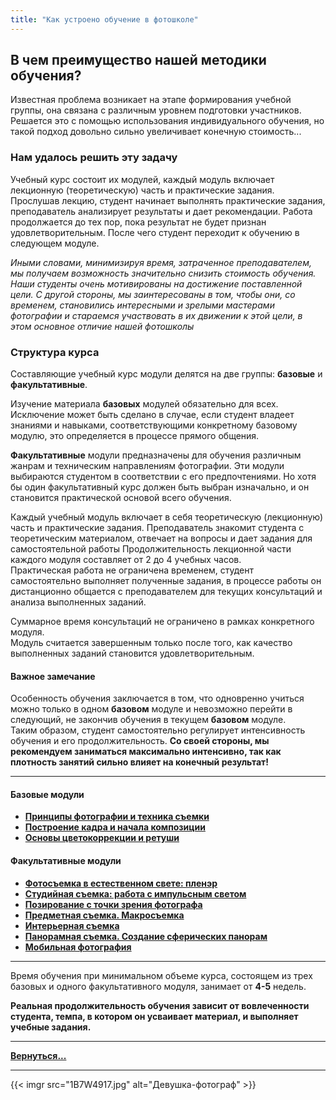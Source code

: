 ```yaml
---
title: "Как устроено обучение в фотошколе"
---
```


## В чем преимущество нашей методики обучения?

Известная проблема возникает на этапе формирования учебной группы, она связана с различным уровнем подготовки участников.
Решается это с помощью использования индивидуального обучения, но такой подход довольно сильно увеличивает конечную стоимость...

### Нам удалось решить эту задачу

Учебный курс состоит их модулей, каждый модуль включает лекционную (теоретическую) часть и практические задания. Прослушав лекцию, студент начинает выполнять практические задания, преподаватель анализирует результаты и дает рекомендации. Работа продолжается до тех пор, пока результат не будет признан удовлетворительным. После чего студент переходит к обучению в следующем модуле.

*Иными словами, минимизируя время, затраченное преподавателем, мы получаем возможность значительно снизить стоимость обучения. Наши  студенты очень мотивированы на достижение поставленной цели. С другой стороны, мы заинтересованы в том, чтобы они, со временем, становились интересными и зрелыми мастерами фотографии и стараемся участвовать в их движении к этой цели, в этом основное отличие нашей фотошколы*

### Структура курса

Составляющие учебный курс модули делятся на две группы: **базовые** и **факультативные**.

Изучение материала **базовых** модулей обязательно для всех. Исключение может быть сделано в случае, если студент владеет знаниями и навыками, соответствующими конкретному базовому модулю, это определяется в процессе прямого общения.

**Факультативные** модули предназначены для обучения различным жанрам и техническим направлениям фотографии. Эти модули выбираются студентом в соответствии с его предпочтениями. Но хотя бы один факультативный курс должен быть выбран изначально, и он становится практической основой всего обучения.

Каждый учебный модуль включает в себя теоретическую (лекционную) часть и практические задания.
Преподаватель знакомит студента с теоретическим материалом, отвечает на вопросы и дает задания для самостоятельной работы Продолжительность лекционной части каждого модуля составляет от 2 до 4 учебных часов.  
Практическая работа не ограничена временем, студент самостоятельно выполняет полученные задания, в процессе работы он дистанционно общается с преподавателем для текущих консультаций и анализа выполненных заданий.

Суммарное время консультаций не ограничено в рамках конкретного модуля.  
Модуль считается завершенным только после того, как качество выполненных заданий становится удовлетворительным.

#### Важное замечание

Особенность обучения заключается в том, что одновренно учиться можно только в одном **базовом** модуле и невозможно перейти в следующий, не закончив обучения в текущем **базовом** модуле.  
Таким образом, студент самостоятельно регулирует интенсивность обучения и его продолжительность. **Со своей стороны, мы рекомендуем заниматься максимально интенсивно, так как плотность занятий сильно влияет на конечный результат!**

---

#### Базовые модули

- **[Принципы фотографии и техника съемки](/technic)**
- **[Построение кадра и начала композиции](/composition)**
- **[Основы цветокоррекции и ретуши](/imgeditor)**

#### Факультативные модули

- **[Фотосъемка в естественном свете: пленэр](/plener)**
- **[Студийная съемка: работа с импульсным светом](/photostudio)**
- **[Позирование с точки зрения фотографа](/posing)**
- **[Предметная съемка. Макросъемка](/objectphoto)**
- **[Интерьерная съемка](/interiorphoto)**
- **[Панорамная съемка. Создание сферических панорам](/pano)**
- **[Мобильная фотография](/mobilephoto)**

---
Время обучения при минимальном объеме курса, состоящем из трех базовых и одного факультативного модуля, занимает от **4-5** недель.

**Реальная продолжительность обучения зависит от вовлеченности студента, темпа, в котором он усваивает материал, и выполняет учебные задания.**

---
**[Вернуться...](/)**

---
{{< imgr src="1B7W4917.jpg" alt="Девушка-фотограф" >}}
